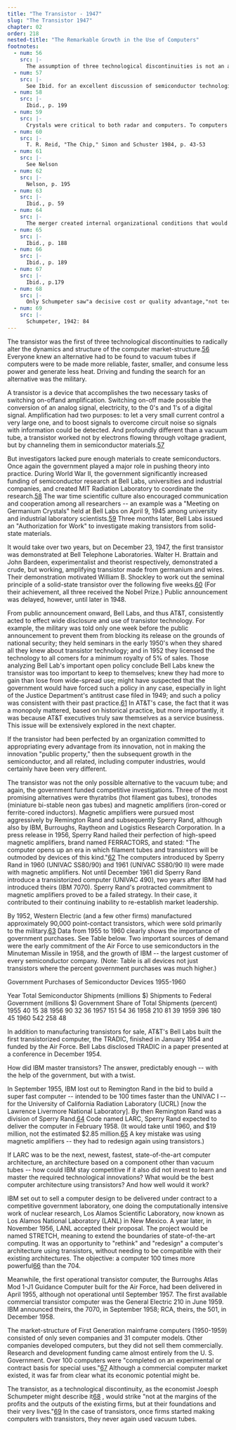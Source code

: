 ```yaml
---
title: "The Transistor - 1947"
slug: "The Transistor 1947"
chapter: 02
order: 218
nested-title: "The Remarkable Growth in the Use of Computers"
footnotes:
  - num: 56
    src: |-
      The assumption of three technological discontinuities is not an assertion that there were only three discontinuities, only that for the purposes of the present argument, three are sufficient to explain the central economic dynamics of computers.
  - num: 57
    src: |-
      See Ibid. for an excellent discussion of semiconductor technologies and developments.
  - num: 58
    src: |-
      Ibid., p. 199
  - num: 59
    src: |-
      Crystals were critical to both radar and computers. To computers they became the clock, the system signal that synchronizes actions.
  - num: 60
    src: |-
      T. R. Reid, "The Chip," Simon and Schuster 1984, p. 43-53
  - num: 61
    src: |-
      See Nelson
  - num: 62
    src: |-
      Nelson, p. 195
  - num: 63
    src: |-
      Ibid., p. 59
  - num: 64
    src: |-
      The merger created internal organizational conditions that would cause it to be both slow and wrong in its actions. Fortune article citation.
  - num: 65
    src: |-
      Ibid., p. 188
  - num: 66
    src: |-
      Ibid., p. 189
  - num: 67
    src: |-
      Ibid., p.179
  - num: 68
    src: |-
      Only Schumpeter saw"a decisive cost or quality advantage,"not technology as cause.
  - num: 69
    src: |-
      Schumpeter, 1942: 84
---
```



The transistor was the first of three technological discontinuities to radically alter the dynamics and structure of the computer market-structure.<a name="fnloc56" href="#fn56">56</a> Everyone knew an alternative had to be found to vacuum tubes if computers were to be made more reliable, faster, smaller, and consume less power and generate less heat. Driving and funding the search for an alternative was the military.

A transistor is a device that accomplishes the two necessary tasks of switching on-offand amplification. Switching on-off made possible the conversion of an analog signal, electricity, to the 0's and 1's of a digital signal. Amplification had two purposes: to let a very small current control a very large one, and to boost signals to overcome circuit noise so signals with information could be detected. And profoundly different than a vacuum tube, a transistor worked not by electrons flowing through voltage gradient, but by channeling them in semiconductor materials.<a name="fnloc57" href="#fn57">57</a> 

But investigators lacked pure enough materials to create semiconductors. Once again the government played a major role in pushing theory into practice. During World War II, the government significantly increased funding of semiconductor research at Bell Labs, universities and industrial companies, and created MIT Radiation Laboratory to coordinate the research.<a name="fnloc58" href="#fn58">58</a> The war time scientific culture also encouraged communication and cooperation among all researchers -- an example was a "Meeting on Germanium Crystals" held at Bell Labs on April 9, 1945 among university and industrial laboratory scientists.<a name="fnloc59" href="#fn59">59</a> Three months later, Bell Labs issued an "Authorization for Work" to investigate making transistors from solid-state materials.

It would take over two years, but on December 23, 1947, the first transistor was demonstrated at Bell Telephone Laboratories. Walter H. Brattain and John Bardeen, experimentalist and theorist respectively, demonstrated a crude, but working, amplifying transistor made from germanium and wires. Their demonstration motivated William B. Shockley to work out the seminal principle of a solid-state transistor over the following five weeks.<a name="fnloc60" href="#fn60">60</a> (For their achievement, all three received the Nobel Prize.) Public announcement was delayed, however, until later in 1948.

From public announcement onward, Bell Labs, and thus AT&T, consistently acted to effect wide disclosure and use of transistor technology. For example, the military was told only one week before the public announcement to prevent them from blocking its release on the grounds of national security; they held seminars in the early 1950's when they shared all they knew about transistor technology; and in 1952 they licensed the technology to all comers for a minimum royalty of 5% of sales. Those analyzing Bell Lab's important open policy conclude Bell Labs knew the transistor was too important to keep to themselves; knew they had more to gain than lose from wide-spread use; might have suspected that the government would have forced such a policy in any case, especially in light of the Justice Department's antitrust case filed in 1949; and such a policy was consistent with their past practice.<a name="fnloc61" href="#fn61">61</a> In AT&T's case, the fact that it was a monopoly mattered, based on historical practice, but more importantly, it was because AT&T executives truly saw themselves as a service business. This issue will be extensively explored in the next chapter.

If the transistor had been perfected by an organization committed to appropriating every advantage from its innovation, not in making the innovation "public property," then the subsequent growth in the semiconductor, and all related, including computer industries, would certainly have been very different.

The transistor was not the only possible alternative to the vacuum tube; and again, the government funded competitive investigations. Three of the most promising alternatives were thyratribs (hot filament gas tubes), tronodes (miniature bi-stable neon gas tubes) and magnetic amplifiers (iron-cored or ferrite-cored inductors). Magnetic amplifiers were pursued most aggressively by Remington Rand and subsequently Sperry Rand, although also by IBM, Burroughs, Raytheon and Logistics Research Corporation. In a press release in 1956, Sperry Rand hailed their perfection of high-speed magnetic amplifiers, brand named FERRACTORS, and stated: "The computer opens up an era in which filament tubes and transistors will be outmoded by devices of this kind."<a name="fnloc62" href="#fn62">62</a> The computers introduced by Sperry Rand in 1960 (UNIVAC SS80/90) and 1961 (UNIVAC SS80/90 II) were made with magnetic amplifiers. Not until December 1961 did Sperry Rand introduce a transistorized computer (UNIVAC 490), two years after IBM had introduced theirs (IBM 7070). Sperry Rand's protracted commitment to magnetic amplifiers proved to be a failed strategy. In their case, it contributed to their continuing inability to re-establish market leadership.

By 1952, Western Electric (and a few other firms) manufactured approximately 90,000 point-contact transistors, which were sold primarily to the military.<a name="fnloc63" href="#fn63">63</a> Data from 1955 to 1960 clearly shows the importance of government purchases. See Table below. Two important sources of demand were the early commitment of the Air Force to use semiconductors in the Minuteman Missile in 1958, and the growth of IBM -- the largest customer of every semiconductor company. (Note: Table is all devices not just transistors where the percent government purchases was much higher.)

Government Purchases of
Semiconductor Devices 1955-1960

Year
Total
Semiconductor
Shipments
(millions $)
Shipments to
Federal
Government
(millions $)
Government
Share of Total
Shipments
(percent)
1955
40
15
38
1956
90
32
36
1957
151
54
36
1958
210
81
39
1959
396
180
45
1960
542
258
48

In addition to manufacturing transistors for sale, AT&T's Bell Labs built the first transistorized computer, the TRADIC, finished in January 1954 and funded by the Air Force. Bell Labs disclosed TRADIC in a paper presented at a conference in December 1954.

How did IBM master transistors? The answer, predictably enough -- with the help of the government, but with a twist.

In September 1955, IBM lost out to Remington Rand in the bid to build a super fast computer -- intended to be 100 times faster than the UNIVAC I -- for the University of California Radiation Laboratory (UCRL) [now the Lawrence Livermore National Laboratory]. By then Remington Rand was a division of Sperry Rand.<a name="fnloc64" href="#fn64">64</a> Code named LARC, Sperry Rand expected to deliver the computer in February 1958. (It would take until 1960, and $19 million, not the estimated $2.85 million.<a name="fnloc65" href="#fn65">65</a> A key mistake was using magnetic amplifiers -- they had to redesign again using transistors.)

If LARC was to be the next, newest, fastest, state-of-the-art computer architecture, an architecture based on a component other than vacuum tubes -- how could IBM stay competitive if it also did not invest to learn and master the required technological innovations? What would be the best computer architecture using transistors? And how well would it work?

IBM set out to sell a computer design to be delivered under contract to a competitive government laboratory, one doing the computationally intensive work of nuclear research, Los Alamos Scientific Laboratory, now known as Los Alamos National Laboratory (LANL) in New Mexico. A year later, in November 1956, LANL accepted their proposal. The project would be named STRETCH, meaning to extend the boundaries of state-of-the-art computing. It was an opportunity to "rethink" and "redesign" a computer's architecture using transistors, without needing to be compatible with their existing architectures. The objective: a computer 100 times more powerful<a name="fnloc66" href="#fn66">66</a> than the 704.

Meanwhile, the first operational transistor computer, the Burroughs Atlas Mod 1-J1 Guidance Computer built for the Air Force, had been delivered in April 1955, although not operational until September 1957. The first available commercial transistor computer was the General Electric 210 in June 1959. IBM announced theirs, the 7070, in September 1958; RCA, theirs, the 501, in December 1958.

The market-structure of First Generation mainframe computers (1950-1959) consisted of only seven companies and 31 computer models. Other companies developed computers, but they did not sell them commercially. Research and development funding came almost entirely from the U. S. Government. Over 100 computers were "completed on an experimental or contract basis for special uses."<a name="fnloc67" href="#fn67">67</a> Although a commercial computer market existed, it was far from clear what its economic potential might be.

The transistor, as a technological discontinuity, as the economist Joesph Schumpeter might describe it<a name="fnloc68" href="#fn68">68</a> , would strike "not at the margins of the profits and the outputs of the existing firms, but at their foundations and their very lives."<a name="fnloc69" href="#fn69">69</a> In the case of transistors, once firms started making computers with transistors, they never again used vacuum tubes.
